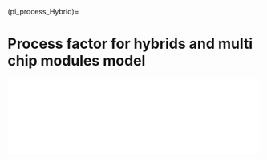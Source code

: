 (pi_process_Hybrid)=
# Process factor for hybrids and multi chip modules model

<iframe  class="no-x-scroll" style="width: 100%;" src="../../_static/interactivity/html/pi_processHybrid.html" frameBorder="0" onload="this.style.height = this.contentWindow.document.documentElement.scrollHeight + 'px';"></iframe>